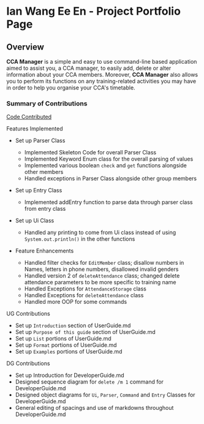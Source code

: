 # Ian Wang Ee En - Project Portfolio Page

## Overview

**CCA Manager** is a simple and easy to use command-line based application aimed to assist you, a CCA manager, to easily add, delete or alter information about your
CCA members. Moreover, **CCA Manager** also allows you to perform its functions on any training-related activities
you may have in order to help you organise your CCA's timetable.

### Summary of Contributions

[Code Contributed](https://nus-cs2113-ay2122s1.github.io/tp-dashboard/?search=ianwangeeen&sort=groupTitle&sortWithin=title&since=2021-09-25&timeframe=commit&mergegroup=&groupSelect=groupByNone&breakdown=false&tabOpen=true&tabType=zoom&tabAuthor=ianwangeeen&tabRepo=AY2122S1-CS2113T-F12-4%2Ftp%5Bmaster%5D&authorshipIsMergeGroup=false&authorshipFileTypes=docs~functional-code~test-code&authorshipIsBinaryFileTypeChecked=false&zFR=false&zA=ianwangeeen&zR=AY2122S1-CS2113T-F12-4%2Ftp%5Bmaster%5D&zACS=157.44077603812116&zS=2021-09-25&zFS=&zU=2021-11-04&zMG=false&zFTF=commit&zFGS=groupByRepos)


Features Implemented
* Set up Parser Class
  * Implemented Skeleton Code for overall Parser Class
  * Implemented Keyword Enum class for the overall parsing of values
  * Implemented various boolean `check` and `get` functions alongside other members
  * Handled exceptions in Parser Class alongside other group members

* Set up Entry Class
  * Implemented addEntry function to parse data through parser class from entry class

* Set up Ui Class
  * Handled any printing to come from Ui class instead of using `System.out.println()` in the other functions

* Feature Enhancements
  * Handled filter checks for `EditMember` class; disallow numbers in Names, letters in phone numbers, disallowed invalid genders
  * Handled version 2 of `deleteAttendance` class; changed delete attendance parameters to be more specific to training name
  * Handled Exceptions for `AttendanceStorage` class
  * Handled Exceptions for `deleteAttendance` class
  * Handled more OOP for some commands

UG Contributions
* Set up `Introduction` section of UserGuide.md
* Set up `Purpose of this guide` section of UserGuide.md
* Set up `List` portions of UserGuide.md
* Set up `Format` portions of UserGuide.md
* Set up `Examples` portions of UserGuide.md

DG Contributions
* Set up Introduction for DeveloperGuide.md
* Designed sequence diagram for `delete /m 1` command for DeveloperGuide.md
* Designed object diagrams for `Ui`, `Parser`, `Command` and `Entry` Classes for DeveloperGuide.md
* General editing of spacings and use of markdowns throughout DeveloperGuide.md